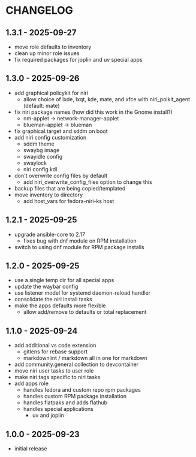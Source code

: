# CHANGELOG

## 1.3.1 - 2025-09-27

- move role defaults to inventory
- clean up minor role issues
- fix required packages for joplin and uv special apps

## 1.3.0 - 2025-09-26

- add graphical policykit for niri
  - allow choice of lxde, lxqt, kde, mate, and xfce with niri_polkit_agent (default: mate)
- fix niri package names (how did this work in the Gnome install?)
  - nm-applet -> network-manager-applet
  - blueman-applet -> blueman
- fix graphical.target and sddm on boot
- add niri config customization
  - sddm theme
  - swaybg image
  - swayidle config
  - swaylock
  - niri config.kdl
- don't overwrite config files by default
  - add niri_overwrite_config_files option to change this
- backup files that are being copied/templated
- move inventory to directory
  - add host_vars for fedora-niri-ks host

## 1.2.1 - 2025-09-25

- upgrade ansible-core to 2.17
  - fixes bug with dnf module on RPM installation
- switch to using dnf module for RPM package installs

## 1.2.0 - 2025-09-25

- use a single temp dir for all special apps
- update the waybar config
- use listener model for systemd daemon-reload handler
- consolidate the niri install tasks
- make the apps defaults more flexible
  - allow add/remove to defaults or total replacement

## 1.1.0 - 2025-09-24

- add additional vs code extension
  - gitlens for rebase support
  - markdownlint / markdown all in one for markdown
- add community.general collection to devcontainer
- move niri user tasks to user role
- make niri tags specific to niri tasks
- add apps role
  - handles fedora and custom repo rpm packages
  - handles custom RPM package installation
  - handles flatpaks and adds flathub
  - handles special applications
    - uv and joplin

## 1.0.0 - 2025-09-23

- initial release
